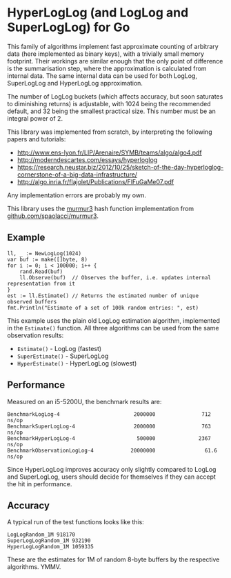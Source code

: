 # HyperLogLog (and LogLog and SuperLogLog) for Go

This family of algorithms implement fast approximate counting of arbitrary data (here implemented as binary keys), with a trivially small memory footprint. Their workings are similar enough that the only point of difference is the summarisation step, where the approximation is calculated from internal data. The same internal data can be used for both LogLog, SuperLogLog and HyperLogLog approximation.

The number of LogLog buckets (which affects accuracy, but soon saturates to diminishing returns) is adjustable, with 1024 being the recommended default, and 32 being the smallest practical size. This number must be an integral power of 2.

This library was implemented from scratch, by interpreting the following papers and tutorials:

* http://www.ens-lyon.fr/LIP/Arenaire/SYMB/teams/algo/algo4.pdf
* http://moderndescartes.com/essays/hyperloglog
* https://research.neustar.biz/2012/10/25/sketch-of-the-day-hyperloglog-cornerstone-of-a-big-data-infrastructure/
* http://algo.inria.fr/flajolet/Publications/FlFuGaMe07.pdf

Any implementation errors are probably my own.

This library uses the [murmur3](https://en.wikipedia.org/wiki/MurmurHash) hash function implementation from [github.com/spaolacci/murmur3](https://github.com/spaolacci/murmur3).

## Example

	ll, _ := NewLogLog(1024)
	var buf := make([]byte, 8)
	for i := 0; i < 100000; i++ {
		rand.Read(buf)
		ll.Observe(buf)  // Observes the buffer, i.e. updates internal representation from it
	}
	est := ll.Estimate() // Returns the estimated number of unique observed buffers
	fmt.Println("Estimate of a set of 100k random entries: ", est)

This example uses the plain old LogLog estimation algorithm, implemented in the `Estimate()` function. All three algorithms can be used from the same observation results:

* `Estimate()` - LogLog (fastest)
* `SuperEstimate()` - SuperLogLog
* `HyperEstimate()` - HyperLogLog (slowest)

## Performance

Measured on an i5-5200U, the benchmark results are:

    BenchmarkLogLog-4                        2000000               712 ns/op
    BenchmarkSuperLogLog-4                   2000000               763 ns/op
    BenchmarkHyperLogLog-4                    500000              2367 ns/op
    BenchmarkObservationLogLog-4            20000000                61.6 ns/op

Since HyperLogLog improves accuracy only slightly compared to LogLog and SuperLogLog, users should decide for themselves if they can accept the hit in performance.

## Accuracy 

A typical run of the test functions looks like this:

    LogLogRandom_1M 918170
    SuperLogLogRandom_1M 932190
    HyperLogLogRandom_1M 1059335

These are the estimates for 1M of random 8-byte buffers by the respective algorithms. YMMV.
